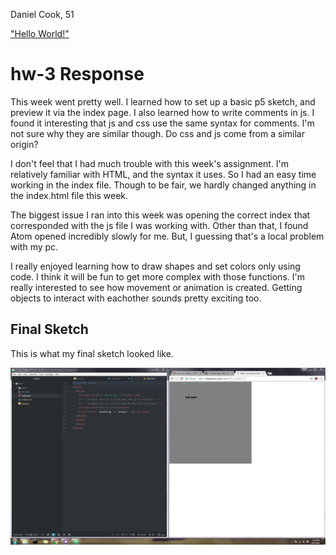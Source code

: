 Daniel Cook, 51

["Hello World!"](https://danandcook.github.io/120-work/hw-3/)

# hw-3 Response

This week went pretty well.
I learned how to set up a basic p5 sketch, and preview it via the index page. I also learned how to write comments in js. I found it interesting that js and css use the same syntax for comments. I'm not sure why they are similar though. Do css and js come from a similar origin?

I don't feel that I had much trouble with this week's assignment. I'm relatively familiar with HTML, and the syntax it uses. So I had an easy time working in the index file. Though to be fair, we hardly changed anything in the index.html file this week.

The biggest issue I ran into this week was opening the correct index that corresponded with the js file I was working with. Other than that, I found Atom opened incredibly slowly for me. But, I guessing that's a local problem with my pc.

I really enjoyed learning how to draw shapes and set colors only using code. I think it will be fun to get more complex with those functions. I'm really interested to see how movement or animation is created. Getting objects to interact with eachother sounds pretty exciting too.

## Final Sketch

This is what my final sketch looked like.

![This is my final hw-3 sketch](images/hw-3_image.jpg)
